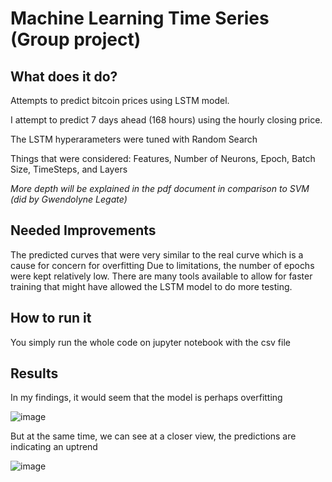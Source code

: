 # Machine Learning Time Series (Group project)

## What does it do?
Attempts to predict bitcoin prices using LSTM model.

I attempt to predict 7 days ahead (168 hours) using the hourly closing price.

The LSTM hyperarameters were tuned with Random Search

Things that were considered: Features, Number of Neurons, Epoch, Batch Size, TimeSteps, and Layers


*More depth will be explained in the pdf document in comparison to SVM (did by Gwendolyne Legate)*

## Needed Improvements
The predicted curves that were very similar to the real curve which is a cause for concern for overfitting
Due to limitations, the number of epochs were kept relatively low. There are many tools available to allow for faster training that might have allowed the LSTM model to do more testing.

## How to run it
You simply run the whole code on jupyter notebook with the csv file

## Results
In my findings, it would seem that the model is perhaps overfitting

![image](https://user-images.githubusercontent.com/25267825/113523754-db6e0700-9577-11eb-8ea2-2b252c493377.png)

But at the same time, we can see at a closer view, the predictions are indicating an uptrend

![image](https://user-images.githubusercontent.com/25267825/113523766-eaed5000-9577-11eb-8784-1253b82a6097.png)

